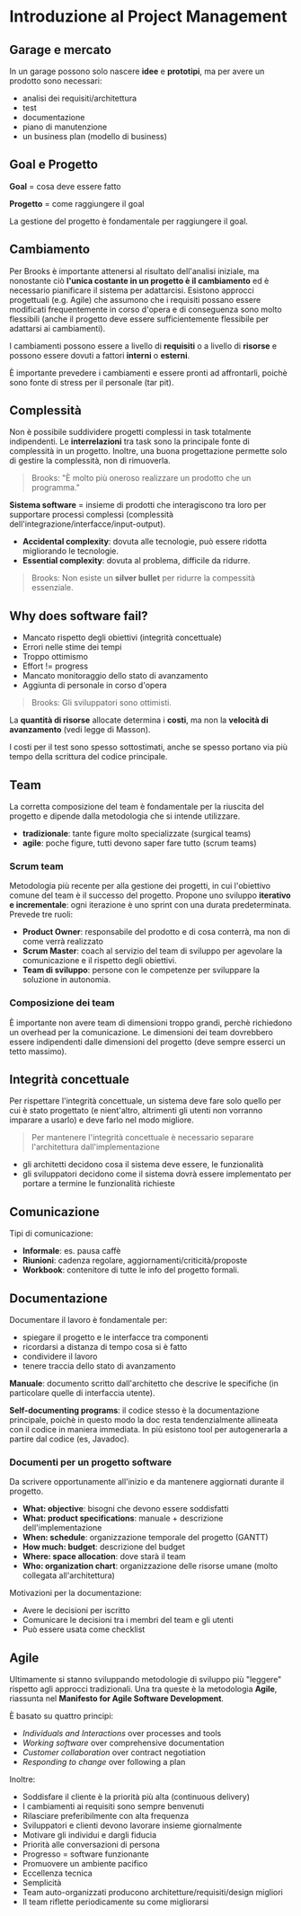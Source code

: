# Introduzione al Project Management

## Garage e mercato

In un garage possono solo nascere **idee** e **prototipi**, ma per avere un prodotto sono necessari:

- analisi dei requisiti/architettura
- test
- documentazione
- piano di manutenzione
- un business plan (modello di business)

## Goal e Progetto

**Goal** = cosa deve essere fatto

**Progetto** = come raggiungere il goal

La gestione del progetto è fondamentale per raggiungere il goal.

## Cambiamento

Per Brooks è importante attenersi al risultato dell'analisi iniziale, ma nonostante ciò **l'unica costante in un progetto è il cambiamento** ed è necessario pianificare il sistema per adattarcisi.
Esistono approcci progettuali (e.g. Agile) che assumono che i requisiti possano essere modificati frequentemente in corso d'opera e di conseguenza sono molto flessibili (anche il progetto deve essere sufficientemente flessibile per adattarsi ai cambiamenti).

I cambiamenti possono essere a livello di **requisiti** o a livello di **risorse** e possono essere dovuti a fattori **interni** o **esterni**.

È importante prevedere i cambiamenti e essere pronti ad affrontarli, poichè sono fonte di stress per il personale (tar pit).

## Complessità

Non è possibile suddividere progetti complessi in task totalmente indipendenti.
Le **interrelazioni** tra task sono la principale fonte di complessità in un progetto.
Inoltre, una buona progettazione permette solo di gestire la complessità, non di rimuoverla.

> Brooks: "È molto più oneroso realizzare un prodotto che un programma."

**Sistema software** = insieme di prodotti che interagiscono tra loro per supportare processi complessi (complessità dell'integrazione/interfacce/input-output).

- **Accidental complexity**: dovuta alle tecnologie, può essere ridotta migliorando le tecnologie.
- **Essential complexity**: dovuta al problema, difficile da ridurre.

> Brooks: Non esiste un **silver bullet** per ridurre la compessità essenziale.

## Why does software fail?

- Mancato rispetto degli obiettivi (integrità concettuale)
- Errori nelle stime dei tempi
- Troppo ottimismo
- Effort != progress
- Mancato monitoraggio dello stato di avanzamento
- Aggiunta di personale in corso d'opera

> Brooks: Gli sviluppatori sono ottimisti.

La **quantità di risorse** allocate determina i **costi**, ma non la **velocità di avanzamento** (vedi legge di Masson).

I costi per il test sono spesso sottostimati, anche se spesso portano via più tempo della scrittura del codice principale.

## Team

La corretta composizione del team è fondamentale per la riuscita del progetto e dipende dalla metodologia che si intende utilizzare.

- **tradizionale**: tante figure molto specializzate (surgical teams)
- **agile**: poche figure, tutti devono saper fare tutto (scrum teams)

### Scrum team

Metodologia più recente per alla gestione dei progetti, in cui l'obiettivo comune del team è il successo del progetto.
Propone uno sviluppo **iterativo e incrementale**: ogni iterazione è uno sprint con una durata predeterminata.
Prevede tre ruoli:

- **Product Owner**: responsabile del prodotto e di cosa conterrà, ma non di come verrà realizzato
- **Scrum Master**: coach al servizio del team di sviluppo per agevolare la comunicazione e il rispetto degli obiettivi.
- **Team di sviluppo**: persone con le competenze per sviluppare la soluzione in autonomia.

### Composizione dei team

È importante non avere team di dimensioni troppo grandi, perchè richiedono un overhead per la comunicazione.
Le dimensioni dei team dovrebbero essere indipendenti dalle dimensioni del progetto (deve sempre esserci un tetto massimo).

## Integrità concettuale

Per rispettare l'integrità concettuale, un sistema deve fare solo quello per cui è stato progettato (e nient'altro, altrimenti gli utenti non vorranno imparare a usarlo) e deve farlo nel modo migliore.

> Per mantenere l'integrità concettuale è necessario separare l'architettura dall'implementazione

- gli architetti decidono cosa il sistema deve essere, le funzionalità
- gli sviluppatori decidono come il sistema dovrà essere implementato per portare a termine le funzionalità richieste

## Comunicazione

Tipi di comunicazione:

- **Informale**: es. pausa caffè
- **Riunioni**: cadenza regolare, aggiornamenti/criticità/proposte
- **Workbook**: contenitore di tutte le info del progetto formali.

## Documentazione

Documentare il lavoro è fondamentale per:

- spiegare il progetto e le interfacce tra componenti
- ricordarsi a distanza di tempo cosa si è fatto
- condividere il lavoro
- tenere traccia dello stato di avanzamento

**Manuale**: documento scritto dall'architetto che descrive le specifiche (in particolare quelle di interfaccia utente).

**Self-documenting programs**: il codice stesso è la documentazione principale, poichè in questo modo la doc resta tendenzialmente allineata con il codice in maniera immediata.
In più esistono tool per autogenerarla a partire dal codice (es, Javadoc).

### Documenti per un progetto software

Da scrivere opportunamente all'inizio e da mantenere aggiornati durante il progetto.

- **What: objective**: bisogni che devono essere soddisfatti
- **What: product specifications**: manuale + descrizione dell'implementazione
- **When: schedule**: organizzazione temporale del progetto (GANTT)
- **How much: budget**: descrizione del budget
- **Where: space allocation**: dove starà il team
- **Who: organization chart**: organizzazione delle risorse umane (molto collegata all'architettura)

Motivazioni per la documentazione:

- Avere le decisioni per iscritto
- Comunicare le decisioni tra i membri del team e gli utenti
- Può essere usata come checklist

## Agile

Ultimamente si stanno sviluppando metodologie di sviluppo più "leggere" rispetto agli approcci tradizionali.
Una tra queste è la metodologia **Agile**, riassunta nel **Manifesto for Agile Software Development**.

È basato su quattro principi:

- _Individuals and Interactions_ over processes and tools
- _Working software_ over comprehensive documentation
- _Customer collaboration_ over contract negotiation
- _Responding to change_ over following a plan

Inoltre:

- Soddisfare il cliente è la priorità più alta (continuous delivery)
- I cambiamenti ai requisiti sono sempre benvenuti
- Rilasciare preferibilmente con alta frequenza
- Sviluppatori e clienti devono lavorare insieme giornalmente
- Motivare gli individui e dargli fiducia
- Priorità alle conversazioni di persona
- Progresso = software funzionante
- Promuovere un ambiente pacifico
- Eccellenza tecnica
- Semplicità
- Team auto-organizzati producono architetture/requisiti/design migliori
- Il team riflette periodicamente su come migliorarsi
